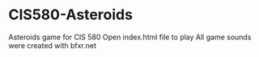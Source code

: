 # CIS580-Asteroids
Asteroids game for CIS 580
Open index.html file to play
All game sounds were created with bfxr.net
